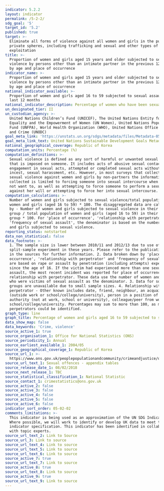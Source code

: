 ```yaml
---
indicator: 5.2.2
layout: indicator
permalink: /5-2-2/
sdg_goal: '5'
target_id: '5.2'
published: true
target: >-
  Eliminate all forms of violence against all women and girls in the public and
  private spheres, including trafficking and sexual and other types of
  exploitation
title: >-
  Proportion of women and girls aged 15 years and older subjected to sexual
  violence by persons other than an intimate partner in the previous 12 months,
  by age and place of occurrence
indicator_name: >-
  Proportion of women and girls aged 15 years and older subjected to sexual
  violence by persons other than an intimate partner in the previous 12 months,
  by age and place of occurrence
national_indicator_available: >-
  Proportion of women and girls aged 16 to 59 subjected to sexual assault in the
  last 12 months
national_indicator_description: Percentage of women who have been sexually assaulted in the last 12 months.
un_designated_tier: II
un_custodian_agency: >-
  United Nations Children’s Fund (UNICEF), The United Nations Entity for Gender
  Equality and the Empowerment of Women (UN Women), United Nations Population
  Fund (UNFPA), World Health Organization (WHO), United Nations Office on Drugs
  and Crime (UNODC)
goal_meta_link: 'https://unstats.un.org/sdgs/metadata/files/Metadata-05-02-02.pdf'
goal_meta_link_text: United Nations Sustainable Development Goals Metadata (PDF 294 KB)
national_geographical_coverage: Republic of Korea
computation_units: Percentage (%)
computation_definitions: >-
  Sexual violence is defined as any sort of harmful or unwanted sexual behaviour
  that is imposed on someone. It includes acts of abusive sexual contact, forced
  engagement in sexual acts, attempted or completed sexual acts without consent,
  incest, sexual harassment, etc. However, in most surveys that collect data on
  sexual violence against women and girls by non-partners the information
  collected is limited to forcing someone into sexual intercourse when she does
  not want to, as well as attempting to force someone to perform a sexual act
  against her will or attempting to force her into sexual intercourse.
computation_calculations: >-
  Number of women and girls subjected to sexual violence/total population of
  women and girls (aged 16 to 59) * 100. The disaggregated data are calculated
  by - Number of women and girls subjected to sexual violence in their given
  group / total population of women and girls (aged 16 to 59) in their given
  group * 100. For 'place of occurrence', 'relationship with perpetrator' and
  'frequency of sexual assault', the denominator is based on the number of women
  and girls subjected to sexual violence.
reporting_status: notstarted
data_non_statistical: false
data_footnote: >-
  1. The sample size is lower between 2010/11 and 2012/13 due to use of a
  split-sample experiment in these years. Please refer to the publication linked
  in the sources for further information. 2. Data broken down by 'place of
  occurrence', 'relationship with perpetrator' and 'frequency of sexual assault'
  are based on rape or assault by penetration (including attempts) experienced
  since the age of 16. If the victim had experienced more than one sexual
  assault, the most recent incident was reported for place of occurrence and
  relationship with perpetrator. These data use the number of women and girls
  who were victims of sexual assault as the denominator. 3. Data for some ethnic
  groups are unavailable due to small sample sizes. 4. Relationship with
  perpetrator - Other known includes date, friend, neighbour, an acquaintance
  (outside work or school/college/university), person in a position of trust or
  authority (not at work, school or university), colleague/peer from work or
  school/college/university. Percentages may sum to more than 100, as multiple
  perpetrators could be identified.
graph_type: line
graph_title: Percentage of women and girls aged 16 to 59 subjected to sexual assault
data_show_map: false
data_keywords: 'Crime, violence'
source_active_1: true
source_organisation_1: Office for National Statistics (ONS)
source_periodicity_1: Annual
source_earliest_available_1: 2004/05
source_geographical_coverage_1: Republic of Korea
source_url_1: >-
  https://www.ons.gov.uk/peoplepopulationandcommunity/crimeandjustice/datasets/sexualoffencesappendixtables
source_url_text_1: Sexual offences - appendix tables
source_release_date_1: 08/02/2018
source_next_release_1: TBC
source_statistical_classification_1: National Statistic
source_contact_1: crimestatistics@ons.gov.uk
source_active_2: false
source_active_3: false
source_active_4: false
source_active_5: false
source_active_6: false
indicator_sort_order: 05-02-02
comments_limitations: >-
  This indicator is being used as an approximation of the UN SDG Indicator.
  Where possible, we will work to identify or develop UK data to meet the global
  indicator specification. This indicator has been identified in collaboration
  with topic experts.
source_url_text_2: Link to Source
source_url_3: Link to source
source_url_text_4: Link to source
source_url_text_5: Link to source
source_url_text_6: Link to source
source_active_7: true
source_url_text_7: Link to source
source_active_8: true
source_url_text_8: Link to source
source_active_9: true
source_url_text_9: Link to source
---
```


